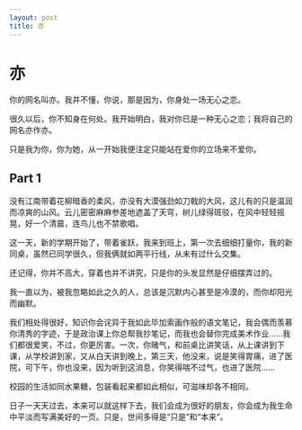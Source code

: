 ```yaml
---
layout: post
title: 亦
---
```


# 亦 #

你的网名叫亦。我并不懂，你说，那是因为，你身处一场无心之恋。

很久以后，你不知身在何处。我开始明白，我对你已是一种无心之恋；我将自己的网名亦作亦。

只是我为你，你为她，从一开始我便注定只能站在爱你的立场来不爱你。

## Part 1 ##

没有江南带着花柳暗香的柔风，亦没有大漠强劲如刀戟的大风，这儿有的只是温润而凉爽的山风。云儿密密麻麻参差地遮盖了天穹，树儿绿得斑驳，在风中轻轻摇晃，好一个清晨，连鸟儿也不禁歌唱。

这一天，新的学期开始了，带着雀跃，我来到班上，第一次去细细打量你，我的新同桌，虽然已同学很久，但我俩就如两平行线，从未有过什么交集。

还记得，你并不高大，穿着也并不讲究，只是你的头发显然是仔细摆弄过的。

我一直以为，被我忽略如此之久的人，总该是沉默内心甚至是冷漠的，而你却阳光而幽默。

我们相处得很好，知识你会诧异于我如此毕加索画作般的语文笔记，我会偶而羡慕你清秀的字迹，于是政治课上你总帮我抄笔记，而我也会替你完成美术作业……我们都很爱笑，不过，你更厉害。一次，你赌气，和前桌比讲笑话，从上课讲到下课，从学校讲到家，又从白天讲到晚上，第三天，他没来，说是笑得胃痛，进了医院，可下午，你也没来，因为听到这消息，你笑得喘不过气，也进了医院……

校园的生活如同水果糖，包装看起来都如此相似，可滋味却各不相同。

日子一天天过去，本来可以就这样下去，我们会成为很好的朋友，你会成为我生命中平淡而写满美好的一页。只是，世间多得是“只是”和“本来”。






